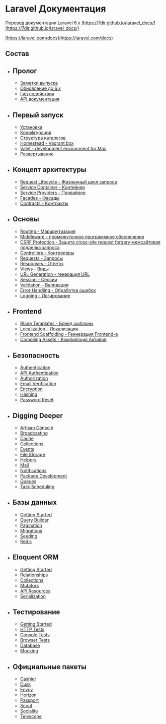 # Laravel Документация

Перевод документации Laravel 6.x [https://7dir.github.io/laravel_docs/](https://7dir.github.io/laravel_docs/)

[https://laravel.com/docs](https://laravel.com/docs)

## Состав

<ul>
    <li class="">
        <h2>Пролог</h2>
        <ul>
            <li><a href="releases">Заметки выпуска</a></li>
            <li><a href="upgrade">Обновление до 6.x</a></li>
            <li><a href="contributions">Гид содействия</a></li>
            <li><a href="api/6.x">API документация</a></li>
        </ul>
    </li>
    <li>
        <h2>Первый запуск</h2>
        <ul>
            <li><a href="installation">Установка</a></li>
            <li><a href="configuration">Конифгурация</a></li>
            <li><a href="structure">Структура каталогов</a></li>
            <li><a href="homestead">Homestead - Vagrant box</a></li>
            <li><a href="valet">Valet - development environment for Mac</a></li>
            <li><a href="deployment">Развертывание</a></li>
        </ul>
    </li>
    <li>
        <h2>Концепт архитектуры</h2>
        <ul>
            <li><a href="lifecycle">Request Lifecycle - Жизненный цикл запроса</a></li>
            <li><a href="container">Service Container - Контейнер</a></li>
            <li><a href="providers">Service Providers - Провайдер</a></li>
            <li><a href="facades">Facades - Фасады</a></li>
            <li><a href="contracts">Contracts - Контракты</a></li>
        </ul>
    </li>
    <li>
        <h2>Основы</h2>
        <ul>
            <li><a href="routing">Routing - Маршрутизация</a></li>
            <li><a href="middleware">Middleware - промежуточное программное обеспечение</a></li>
            <li><a href="csrf">CSRF Protection - Защита cross-site request forgery межсайтовая подделка запроса</a></li>
            <li><a href="controllers">Controllers - Контролеры</a></li>
            <li><a href="requests">Requests - Запросы</a></li>
            <li><a href="responses">Responses - Ответы</a></li>
            <li><a href="views">Views - Виды</a></li>
            <li><a href="urls">URL Generation - генерация URL</a></li>
            <li><a href="session">Session - Сессии</a></li>
            <li><a href="validation">Validation - Валидация</a></li>
            <li><a href="errors">Error Handling - Обработка ошибок</a></li>
            <li><a href="logging">Logging - Логирование</a></li>
        </ul>
    </li>
    <li>
        <h2>Frontend</h2>
        <ul>
            <li><a href="blade">Blade Templates - Блейд шаблоны</a></li>
            <li><a href="localization">Localization - Локализация</a></li>
            <li><a href="frontend">Frontend Scaffolding - Геннерация Frontend-а</a></li>
            <li><a href="mix">Compiling Assets - Компиляция Активов</a></li>
        </ul>
    </li>
    <li>
        <h2>Безопасность</h2>
        <ul>
            <li><a href="authentication">Authentication</a></li>
            <li><a href="api-authentication">API Authentication</a></li>
            <li><a href="authorization">Authorization</a></li>
            <li><a href="verification">Email Verification</a></li>
            <li><a href="encryption">Encryption</a></li>
            <li><a href="hashing">Hashing</a></li>
            <li><a href="passwords">Password Reset</a></li>
        </ul>
    </li>
    <li>
        <h2>Digging Deeper</h2>
        <ul>
            <li><a href="artisan">Artisan Console</a></li>
            <li><a href="broadcasting">Broadcasting</a></li>
            <li><a href="cache">Cache</a></li>
            <li><a href="collections">Collections</a></li>
            <li><a href="events">Events</a></li>
            <li><a href="filesystem">File Storage</a></li>
            <li><a href="helpers">Helpers</a></li>
            <li><a href="mail">Mail</a></li>
            <li><a href="notifications">Notifications</a></li>
            <li><a href="packages">Package Development</a></li>
            <li><a href="queues">Queues</a></li>
            <li><a href="scheduling">Task Scheduling</a></li>
        </ul>
    </li>
    <li>
        <h2>Базы данных</h2>
        <ul>
            <li><a href="database">Getting Started</a></li>
            <li><a href="queries">Query Builder</a></li>
            <li><a href="pagination">Pagination</a></li>
            <li><a href="migrations">Migrations</a></li>
            <li><a href="seeding">Seeding</a></li>
            <li><a href="redis">Redis</a></li>
        </ul>
    </li>
    <li>
        <h2>Eloquent ORM</h2>
        <ul>
            <li><a href="eloquent">Getting Started</a></li>
            <li><a href="eloquent-relationships">Relationships</a></li>
            <li><a href="eloquent-collections">Collections</a></li>
            <li><a href="eloquent-mutators">Mutators</a></li>
            <li><a href="eloquent-resources">API Resources</a></li>
            <li><a href="eloquent-serialization">Serialization</a></li>
        </ul>
    </li>
    <li>
        <h2>Тестирование</h2>
        <ul>
            <li><a href="testing">Getting Started</a></li>
            <li><a href="http-tests">HTTP Tests</a></li>
            <li><a href="console-tests">Console Tests</a></li>
            <li><a href="dusk">Browser Tests</a></li>
            <li><a href="database-testing">Database</a></li>
            <li><a href="mocking">Mocking</a></li>
        </ul>
    </li>
    <li>
        <h2>Официальные пакеты</h2>
        <ul>
            <li><a href="billing">Cashier</a></li>
            <li><a href="dusk">Dusk</a></li>
            <li><a href="envoy">Envoy</a></li>
            <li><a href="horizon">Horizon</a></li>
            <li><a href="passport">Passport</a></li>
            <li><a href="scout">Scout</a></li>
            <li><a href="socialite">Socialite</a></li>
            <li><a href="telescope">Telescope</a></li>
        </ul>
    </li>
</ul>